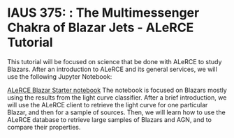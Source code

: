 #  IAUS 375: : The Multimessenger Chakra of Blazar Jets - ALeRCE Tutorial

This tutorial will be focused on science that be done with ALeRCE to study Blazars. After an introduction to ALeRCE and its general services, 
we will use the following Jupyter Notebook:

[ALeRCE Blazar Starter notebook]([https://colab.research.google.com/github/alercebroker/usecases/blob/master/notebooks/ADASS_XXXII_Nov2022_tutorial/ALeRCE_AGN_starter.ipynb](https://colab.research.google.com/github/alercebroker/usecases/blob/master/notebooks/IAUS375_Dec2022_Blazars_tutorial/ALeRCE_Blazar_starter.ipynb))
The notebook is focused on Blazars mostly using the results from the light curve classifier. After a brief introduction, we will use the ALeRCE client to retrieve the light curve for one particular Blazar, and then for a sample of sources. Then, we will learn how to use the ALeRCE database to retrieve large samples of Blazars and AGN, and to compare their properties.
